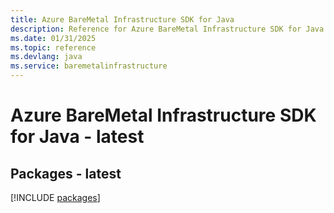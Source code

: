 ```yaml
---
title: Azure BareMetal Infrastructure SDK for Java
description: Reference for Azure BareMetal Infrastructure SDK for Java
ms.date: 01/31/2025
ms.topic: reference
ms.devlang: java
ms.service: baremetalinfrastructure
---
```

# Azure BareMetal Infrastructure SDK for Java - latest
## Packages - latest
[!INCLUDE [packages](baremetal-infrastructure-index.md)]